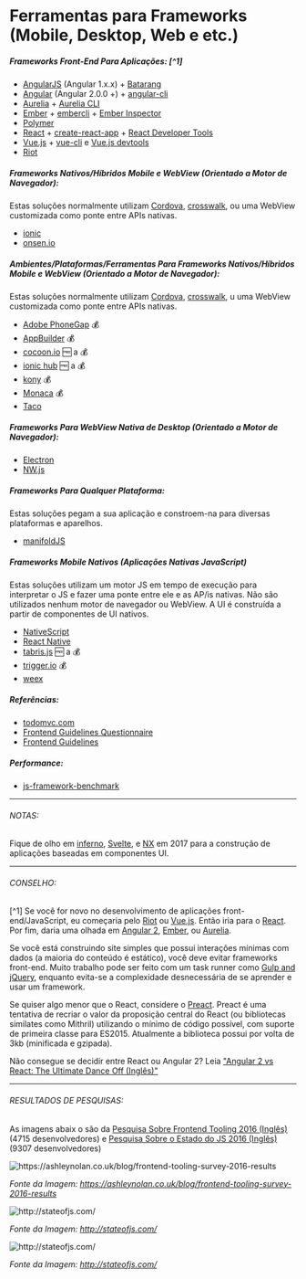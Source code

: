 # Ferramentas para Frameworks (Mobile, Desktop, Web e etc.)

##### Frameworks Front-End Para Aplicações: [^1]

* [AngularJS](https://github.com/angular/angular.js) (Angular 1.x.x) + [Batarang](https://github.com/angular/angularjs-batarang)
* [Angular](https://github.com/angular/angular) (Angular 2.0.0 +) + [angular-cli](https://github.com/angular/angular-cli) 
* [Aurelia](http://aurelia.io/) + [Aurelia CLI](https://github.com/aurelia/cli)
* [Ember](http://emberjs.com/) + [embercli](https://ember-cli.com/) + [Ember Inspector](https://chrome.google.com/webstore/detail/ember-inspector/bmdblncegkenkacieihfhpjfppoconhi?hl=en)
* [Polymer](https://www.polymer-project.org/1.0/)
* [React](http://facebook.github.io/react/) + [create-react-app](https://github.com/facebookincubator/create-react-app) + [React Developer Tools](https://chrome.google.com/webstore/detail/react-developer-tools/fmkadmapgofadopljbjfkapdkoienihi)
* [Vue.js](http://vuejs.org/) + [vue-cli](https://github.com/vuejs/vue-cli) e [Vue.js devtools](https://chrome.google.com/webstore/detail/vuejs-devtools/nhdogjmejiglipccpnnnanhbledajbpd?hl=en)
* [Riot](http://riotjs.com/)

##### Frameworks Nativos/Híbridos Mobile e WebView (Orientado a Motor de Navegador):

Estas soluções normalmente utilizam [Cordova](https://cordova.apache.org/), [crosswalk](https://crosswalk-project.org/), ou uma WebView customizada como ponte entre APIs nativas.

* [ionic](http://ionicframework.com/)
* [onsen.io](http://onsen.io/)

##### Ambientes/Plataformas/Ferramentas Para Frameworks Nativos/Híbridos Mobile e WebView (Orientado a Motor de Navegador):

Estas soluções normalmente utilizam [Cordova](https://cordova.apache.org/), [crosswalk](https://crosswalk-project.org/), u uma WebView customizada como ponte entre APIs nativas.

* [Adobe PhoneGap](http://phonegap.com/) :moneybag:
* [AppBuilder](http://www.telerik.com/appbuilder) :moneybag:
* [cocoon.io](https://cocoon.io) :free: a :moneybag:
* [ionic hub](http://ionic.io/) :free: a :moneybag:
* [kony](http://www.kony.com/products/mobility-platform) :moneybag:
* [Monaca](https://monaca.io/) :moneybag:
* [Taco](http://taco.tools/)

##### Frameworks Para WebView Nativa de Desktop (Orientado a Motor de Navegador):

* [Electron](http://electron.atom.io/)
* [NW.js](https://github.com/nwjs/nw.js)

##### Frameworks Para Qualquer Plataforma:

Estas soluções pegam a sua aplicação e constroem-na para diversas plataformas e aparelhos.

* [manifoldJS](http://manifoldjs.com/)

##### Frameworks Mobile Nativos (Aplicações Nativas JavaScript)

Estas soluções utilizam um motor JS em tempo de execução para interpretar o JS e fazer uma ponte entre ele e as AP/is nativas. Não são utilizados nenhum motor de navegador ou WebView. A UI é construída a partir de componentes de UI nativos.

* [NativeScript](https://www.nativescript.org/)
* [React Native](https://facebook.github.io/react-native/)
* [tabris.js](https://tabrisjs.com/) :free: a :moneybag:
* [trigger.io](https://trigger.io/how-it-works/) :moneybag:
* [weex](https://weex-project.io/)

##### Referências:

* [todomvc.com](http://todomvc.com/)
* [Frontend Guidelines Questionnaire](https://github.com/bradfrost/frontend-guidelines-questionnaire)
* [Frontend Guidelines](https://github.com/bendc/frontend-guidelines)

##### Performance:

* [js-framework-benchmark](https://github.com/krausest/js-framework-benchmark)

***

###### NOTAS:

Fique de olho em [inferno](https://github.com/trueadm/inferno), [Svelte](https://svelte.technology/guide), e [NX](https://github.com/RisingStack/nx-framework) em 2017 para a construção de aplicações baseadas em componentes UI.

***

###### CONSELHO:

[^1] Se você for novo no desenvolvimento de aplicações front-end/JavaScript, eu começaria pelo [Riot](http://riotjs.com/) ou [Vue.js](http://vuejs.org/). Então iria para o [React](http://facebook.github.io/react/). Por fim, daria uma olhada em [Angular 2](https://angular.io/), [Ember](http://emberjs.com/), ou [Aurelia](http://aurelia.io/).

Se você está construindo site simples que possui interações mínimas com dados (a maioria do conteúdo é estático), você deve evitar frameworks front-end. Muito trabalho pode ser feito com um task runner como [Gulp and jQuery](https://github.com/vigetlabs/gulp-starter), enquanto evita-se a complexidade desnecessária de se aprender e usar um framework.

Se quiser algo menor que o React, considere o [Preact](https://preactjs.com/). Preact é uma tentativa de recriar o valor da proposição central do React (ou bibliotecas similates como Mithril) utilizando o mínimo de código possível, com suporte de primeira classe para ES2015. Atualmente a biblioteca possui por volta de 3kb (minificada e gzipada).

Não consegue se decidir entre React ou Angular 2? Leia ["Angular 2 vs React: The Ultimate Dance Off (Inglês)"](https://medium.com/javascript-scene/angular-2-vs-react-the-ultimate-dance-off-60e7dfbc379c#.j0r1xdvzl)

***

###### RESULTADOS DE PESQUISAS:

As imagens abaix o são da [Pesquisa Sobre Frontend Tooling 2016 (Inglês)](https://ashleynolan.co.uk/blog/frontend-tooling-survey-2016-results) (4715 desenvolvedores) e [Pesquisa Sobre o Estado do JS 2016 (Inglês)](http://stateofjs.com/) (9307 desenvolvedores)

![](../images/q13.jpg "https://ashleynolan.co.uk/blog/frontend-tooling-survey-2016-results")

<cite>Fonte da Imagem: <a href="https://ashleynolan.co.uk/blog/frontend-tooling-survey-2016-results">https://ashleynolan.co.uk/blog/frontend-tooling-survey-2016-results</a></cite>

![](../images/frameworks1.png "http://stateofjs.com/")

<cite>Fonte da Imagem: <a href="http://stateofjs.com/">http://stateofjs.com/</a></cite>

![](../images/frameworks2.png "http://stateofjs.com/")

<cite>Fonte da Imagem: <a href="http://stateofjs.com/">http://stateofjs.com/</a></cite>
